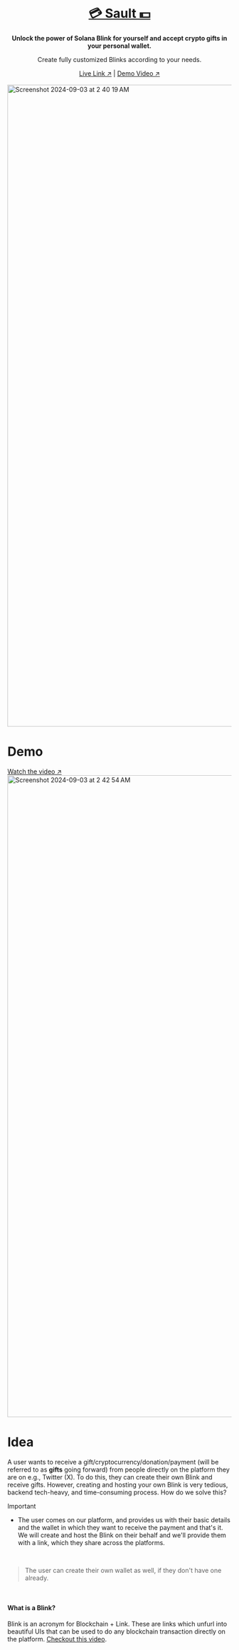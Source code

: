 <div align="center">
  <br/>
  <h1 style="color:red"><a href="https://sollet-wallet.vercel.app/" target="_blank"> 💳 Sault 💵 </a></h1>
  <p>
    <strong>Unlock the power of Solana Blink for yourself and accept crypto gifts in your personal wallet.</strong>
  </p>
  <p>Create fully customized Blinks according to your needs.</p>
<a href="https://sollet-wallet.vercel.app/" target="_blank">Live Link ↗</a> | 
  <a href="https://youtu.be/yiZxD1G__sI" target="_blank">Demo Video ↗</a>
  <br/>
</div>

<br />

<img width="1439" alt="Screenshot 2024-09-03 at 2 40 19 AM" src="https://github.com/user-attachments/assets/c7b6e952-7391-4751-be81-9b77e66fef33">

# Demo

[Watch the video ↗ <img width="1439" alt="Screenshot 2024-09-03 at 2 42 54 AM" src="https://github.com/user-attachments/assets/be588da8-2848-4c7c-a613-ff46a35d785f">](https://youtu.be/yiZxD1G__sI)

# Idea
A user wants to receive a gift/cryptocurrency/donation/payment (will be referred to as **gifts** going forward) from people directly on the platform they are on e.g., Twitter (X). To do this, they can create their own Blink and receive gifts. However, creating and hosting your own Blink is very tedious, backend tech-heavy, and time-consuming process. How do we solve this?

> [!IMPORTANT]
> - The user comes on our platform, and provides us with their basic details and the wallet in which they want to receive the payment and that's it. We will create and host the Blink on their behalf and we'll provide them with a link, which they share across the platforms.

<br />

> The user can create their own wallet as well, if they don't have one already.

<br />

#### What is a Blink?
Blink is an acronym for Blockchain + Link. These are links which unfurl into beautiful UIs that can be used to do any blockchain transaction directly on the platform. [Checkout this video](https://youtu.be/m_feBl0ROik?si=SwsT_zH6bgV7vC6P).

